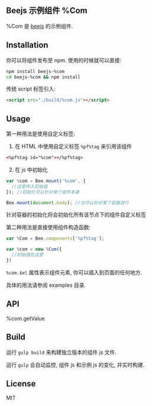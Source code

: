 Beejs 示例组件 %Com
---

%Com 是 [beejs] 的示例组件.

Installation
---
你可以将组件发布至 npm. 使用的时候就可以直接:
```bash
npm install beejs-%com
cd beejs-%com && npm install
```

传统 script 标签引入:
```html
<script src="./build/%com.js"></script>
```

Usage
---
第一种用法是使用自定义标签:

1. 在 HTML 中使用自定义标签 `%pf%tag` 来引用该组件

  ```html
  <%pf%tag id="%com"></%pf%tag>
  ```

2. 在 js 中初始化

  ```js
  var %com = Bee.mount('%com', {
    //这里传入初始值
  }); //初始化可以针对单个组件本身

  Bee.mount(document.body); //也可以针对某个容器进行
  ```
  针对容器的初始化将会初始化所有该节点下的组件自定义标签


第二种用法是直接使用组件构造函数:

```js
var %Com = Bee.components['%pf%tag'];

var %com = new %Com({
  //初始值在这里
})
```

`%com.$el` 属性表示组件元素, 你可以插入到页面的任何地方.

具体的用法请参阅 examples 目录.


API
---
%com.getValue

Build
---
运行 `gulp build` 来构建独立版本的组件 js 文件.

运行 `gulp` 会自动监控, 组件 js 和示例 js 的变化, 并实时构建.

License
---
MIT


[beejs]: https://github.com/CFETeam/bee.js
